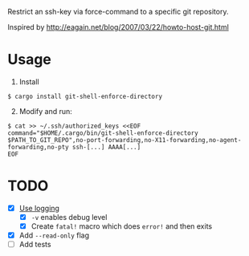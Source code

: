 Restrict an ssh-key via force-command to a specific git repository.

Inspired by http://eagain.net/blog/2007/03/22/howto-host-git.html

# Usage

1. Install
```
$ cargo install git-shell-enforce-directory
```

2. Modify and run:
```
$ cat >> ~/.ssh/authorized_keys <<EOF
command="$HOME/.cargo/bin/git-shell-enforce-directory $PATH_TO_GIT_REPO",no-port-forwarding,no-X11-forwarding,no-agent-forwarding,no-pty ssh-[...] AAAA[...]
EOF
```

# TODO
* [X] [Use logging](https://rust-lang-nursery.github.io/rust-cookbook/logging.html)
  * [X] `-v` enables debug level
  * [X] Create `fatal!` macro which does `error!` and then exits
* [X] Add `--read-only` flag
* [ ] Add tests
